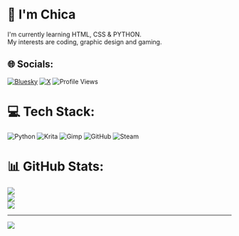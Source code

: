 # 💫 I'm Chica
I'm currently learning HTML, CSS & PYTHON.<br>My interests are coding, graphic design and gaming.


## 🌐 Socials:
[![Bluesky](https://img.shields.io/badge/bluesky-0285FF?style=for-the-badge&logo=bluesky&logoColor=%23FFFFFF)](https://bsky.app/profile/chica999.bsky.social) [![X](https://img.shields.io/badge/X-black.svg?logo=X&logoColor=white)](https://x.com/Chica999x) ![Profile Views](https://komarev.com/ghpvc/?username=Chica999&color=blue&style=flat)

# 💻 Tech Stack:
![Python](https://img.shields.io/badge/python-3670A0?style=for-the-badge&logo=python&logoColor=ffdd54) ![Krita](https://img.shields.io/badge/Krita-203759?style=for-the-badge&logo=krita&logoColor=EEF37B) ![Gimp](https://img.shields.io/badge/Gimp-657D8B?style=for-the-badge&logo=gimp&logoColor=FFFFFF) ![GitHub](https://img.shields.io/badge/github-%23121011.svg?style=for-the-badge&logo=github&logoColor=white) ![Steam](https://img.shields.io/badge/steam-%23000000.svg?style=for-the-badge&logo=steam&logoColor=white)
# 📊 GitHub Stats:
![](https://github-readme-stats.vercel.app/api?username=Chica999&theme=dark&hide_border=false&include_all_commits=false&count_private=false)<br/>
![](https://nirzak-streak-stats.vercel.app/?user=Chica999&theme=dark&hide_border=false)<br/>
![](https://github-readme-stats.vercel.app/api/top-langs/?username=Chica999&theme=dark&hide_border=false&include_all_commits=false&count_private=false&layout=compact)


---
[![](https://visitcount.itsvg.in/api?id=Chica999&icon=0&color=0)](https://visitcount.itsvg.in)
